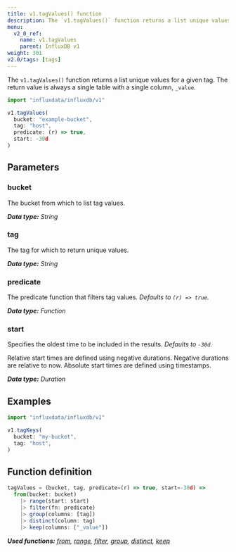 ```yaml
---
title: v1.tagValues() function
description: The `v1.tagValues()` function returns a list unique values for a given tag.
menu:
  v2_0_ref:
    name: v1.tagValues
    parent: InfluxDB v1
weight: 301
v2.0/tags: [tags]
---
```


The `v1.tagValues()` function returns a list unique values for a given tag.
The return value is always a single table with a single column, `_value`.

```js
import "influxdata/influxdb/v1"

v1.tagValues(
  bucket: "example-bucket",
  tag: "host",
  predicate: (r) => true,
  start: -30d
)
```

## Parameters

### bucket
The bucket from which to list tag values.

_**Data type:** String_

### tag
The tag for which to return unique values.

_**Data type:** String_

### predicate
The predicate function that filters tag values.
_Defaults to `(r) => true`._

_**Data type:** Function_

### start
Specifies the oldest time to be included in the results.
_Defaults to `-30d`._

Relative start times are defined using negative durations.
Negative durations are relative to now.
Absolute start times are defined using timestamps.

_**Data type:** Duration_

## Examples
```js
import "influxdata/influxdb/v1"

v1.tagKeys(
  bucket: "my-bucket",
  tag: "host",
)
```

## Function definition
```js
tagValues = (bucket, tag, predicate=(r) => true, start=-30d) =>
  from(bucket: bucket)
    |> range(start: start)
    |> filter(fn: predicate)
    |> group(columns: [tag])
    |> distinct(column: tag)
    |> keep(columns: ["_value"])
```

_**Used functions:**
[from](/v2.0/reference/flux/functions/built-in/inputs/from/),
[range](/v2.0/reference/flux/functions/built-in/transformations/range/),
[filter](/v2.0/reference/flux/functions/built-in/transformations/filter/),
[group](/v2.0/reference/flux/functions/built-in/transformations/group/),
[distinct](/v2.0/reference/flux/functions/built-in/transformations/selectors/distinct/),
[keep](/v2.0/reference/flux/functions/built-in/transformations/keep/)_
